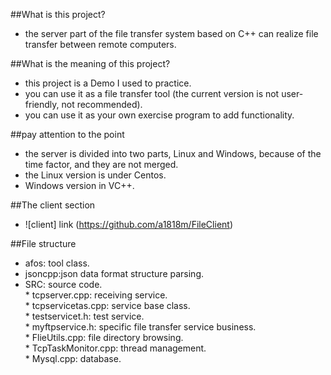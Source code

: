 ##What is this project?
* the server part of the file transfer system based on C++ can realize file transfer between remote computers.

##What is the meaning of this project?
* this project is a Demo I used to practice.
* you can use it as a file transfer tool (the current version is not user-friendly, not recommended).
* you can use it as your own exercise program to add functionality.

##pay attention to the point
* the server is divided into two parts, Linux and Windows, because of the time factor, and they are not merged.
* the Linux version is under Centos.
* Windows version in VC++.

##The client section
* ![client] link (https://github.com/a1818m/FileClient)

##File structure
* afos: tool class.
* jsoncpp:json data format structure parsing.
* SRC: source code.
<br/>* tcpserver.cpp:        receiving service.
<br/>* tcpservicetas.cpp:    service base class.
<br/>* testservicet.h:       test service.
<br/>* myftpservice.h:       specific file transfer service business.
<br/>* FlieUtils.cpp:        file directory browsing.
<br/>* TcpTaskMonitor.cpp:   thread management.
<br/>* Mysql.cpp:            database.
